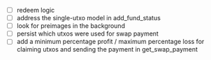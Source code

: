 - [ ] redeem logic
- [ ] address the single-utxo model in add_fund_status
- [ ] look for preimages in the background
- [ ] persist which utxos were used for swap payment
- [ ] add a minimum percentage profit / maximum percentage loss for claiming 
      utxos and sending the payment in get_swap_payment